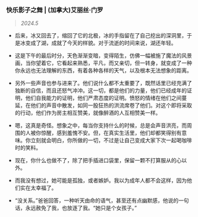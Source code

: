 ### 快乐影子之舞 | (加拿大)艾丽丝·门罗<!-- {docsify-ignore} -->

> *2024.5*

- 后来，冰又回去了，缩回了它的北极，冰的手指留在了自己挖出的深洞里，于是冰变成了湖，成就了今天的样貌。对于流逝的时间来说，湖还年轻。

- 这是下午的最后时分，天色渐渐变暗，变得陌生，仿佛一幅被施了魔法的风景画，当你望着它，它看起来熟悉，平凡，而又亲切，但一转身，就变成了一种你永远也无法理解的东西，有着各种各样的天气，以及根本无法想象的距离。

- 另外一些声音也参与进来了。他们说什么都不太重要了，既然话里已经充满了独断的自信，而且还怒气冲冲。这一切，都是他们的力量，他们已经成年的证明，他们自我能力的证明，他们严肃态度的证明。愤怒的情绪在他们之间蔓延，在他们的声音中散发，如同一股狂热的洪流席卷了他们。对这个即将采取的行动，他们作为房主相互赞美，就像醉酒的人互相赞美一样。

- 嗯，这真是奇怪。想象之中，每当你支持什么的时候，总是会声音洪亮，而周围的人被你惊醒，感到羞愧不安。但，在真实生活里，他们却都笑得别有意味。你立刻就会明白，你所做的一切，不过是让自己变成大家下次一起喝咖啡时的笑料。

- 现在，你什么也做不了，除了把手插进口袋里，保留一颗不打算服从的心以外。

- 而我没有想过，她可能是孤独，或者嫉妒。我以为成年人都不会这样，因为他们实在太幸福了。

- “没关系。”爸爸回答，一种听天由命的语气，甚至还有点幽默感，他说的一句话，永远赦免了我，也放逐了我。“她只是个女孩子。”
